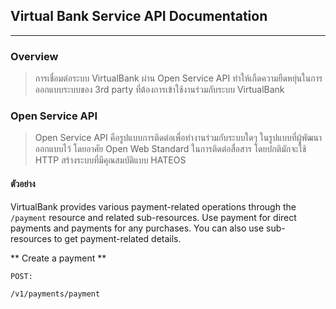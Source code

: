 ## Virtual Bank Service API Documentation
---

### Overview
> การเชื่อมต่อระบบ VirtualBank ผ่าน Open Service API ทำให้เกืดความยืดหยุ่นในการออกแบบระบบของ 3rd party ที่ต้องการเข้าใช้งานร่วมกับระบบ VirtualBank

### Open Service API
> Open Service API คือรูปแบบการติดต่อเพื่อทำงานร่วมกับระบบใดๆ ในรูปแบบที่ผู้พัฒนาออกแบบไว้ โดยอาศัย Open Web Standard ในการติดต่อสื่อสาร โดยปกติมักจะใช้ HTTP สร้างระบบที่มีคุณสมบัติแบบ HATEOS


#### ตัวอย่าง

VirtualBank provides various payment-related operations through the `/payment` resource and related sub-resources. 
Use payment for direct payments and payments for any purchases. You can also use sub-resources to get payment-related details.

** Create a payment **
```
POST:

/v1/payments/payment
```
